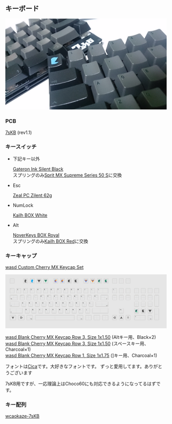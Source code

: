 
キーボード
--------------------------------------------------------------------------------

![7sKB](https://raw.githubusercontent.com/wcaokaze/environment/master/imgs/7sKB.jpg)


### PCB

[7sKB](https://salicylic-acid3.hatenablog.com/entry/7skb-introduction) (rev1.1)


### キースイッチ

- 下記キー以外

    [Gateron Ink Silent Black](http://www.gateron.com/supply/218.html)  
    スプリングのみ[Sprit MX Supreme Series 50 S](https://www.spritdesigns.com/mx)に交換

- Esc

    [Zeal PC Zilent 62g](https://zealpc.net/collections/switches/products/zilents)

- NumLock

    [Kailh BOX White](http://www.kailh.com/en/Products/Ks/BOXS/315.html)

- Alt

    [NoverKeys BOX Royal](https://novelkeys.xyz/products/novelkeys-box-royal-switches)  
    スプリングのみ[Kailh BOX Red](http://www.kailh.com/en/Products/Ks/BOXS/317.html)に交換


### キーキャップ

[wasd Custom Cherry MX Keycap Set](https://www.wasdkeyboards.com/104-key-custom-cherry-mx-keycap-set.html)

![7sKB](https://raw.githubusercontent.com/wcaokaze/environment/master/imgs/wasd-wcaokaze.svg?sanitize=true)

[wasd Blank Cherry MX Keycap Row 3, Size 1x1.50](https://www.wasdkeyboards.com/row-3-size-1x1-50-cherry-mx-keycap.html) (Altキー用、Black×2)  
[wasd Blank Cherry MX Keycap Row 3, Size 1x1.50](https://www.wasdkeyboards.com/row-3-size-1x1-50-cherry-mx-keycap.html) (スペースキー用、Charcoal×1)  
[wasd Blank Cherry MX Keycap Row 1, Size 1x1.75](https://www.wasdkeyboards.com/row-1-size-1x1-75-cherry-mx-keycap.html) (]キー用、Charcoal×1)

フォントは[Cica](https://github.com/miiton/Cica)です。大好きなフォントです。
ずっと愛用してます。ありがとうございます

7sKB用ですが、一応理論上はChoco60にも対応できるようになってるはずです。


### キー配列

[wcaokaze-7sKB](https://github.com/wcaokaze/wcaokaze-7sKB/blob/wcaokaze/readme.md)

